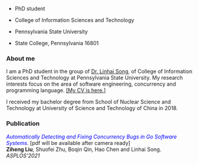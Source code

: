 * PhD student

* College of Information Sciences and Technology

* Pennsylvania State University

* State College, Pennsylvania 16801

### About me

I am a PhD student in the group of [Dr. Linhai Song](https://songlh.github.io/), of College of Information Sciences and Technology at Pennsylvania State University. My research interests focus on the area of software engineering, concurrency and programming language. <a href="CV-Ziheng Liu.pdf" download>[My CV is here.]</a>

I received my bachelor degree from School of Nuclear Science and Technology at University of Science and Technology of China in 2018.

### Publication

<span style="color:blue">*Automatically Detecting and Fixing Concurrency Bugs in Go Software Systems*</span>. [pdf will be available after camera ready] <br />
**Ziheng Liu**, Shuofei Zhu, Boqin Qin, Hao Chen and Linhai Song. *ASPLOS'2021*
